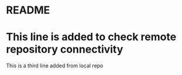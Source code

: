 # README #
# This line is added to check remote repository connectivity #
This is a third line added from local repo
